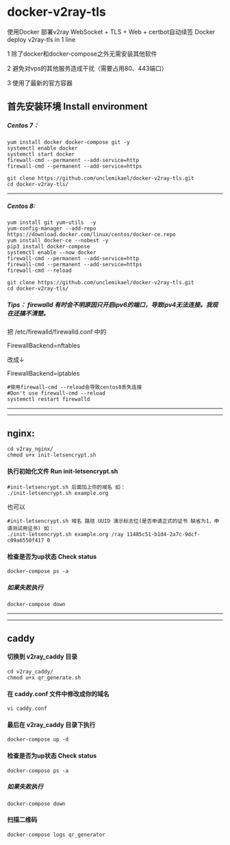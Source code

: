 # docker-v2ray-tls
使用Docker 部署v2ray WebSocket + TLS + Web + certbot自动续签
Docker deploy v2ray-tls in 1 line

1 除了docker和docker-compose之外无需安装其他软件

2 避免对vps的其他服务造成干扰（需要占用80、443端口）

3 使用了最新的官方容器


## 首先安装环境 Install environment

##### Centos 7：
```shell
yum install docker docker-compose git -y
systemctl enable docker
systemctl start docker
firewall-cmd --permanent --add-service=http
firewall-cmd --permanent --add-service=https

git clone https://github.com/unclemikael/docker-v2ray-tls.git
cd docker-v2ray-tls/
```

------------


##### Centos 8:
```shell
yum install git yum-utils  -y
yum-config-manager --add-repo https://download.docker.com/linux/centos/docker-ce.repo
yum install docker-ce --nobest -y
pip3 install docker-compose
systemctl enable --now docker
firewall-cmd --permanent --add-service=http
firewall-cmd --permanent --add-service=https
firewall-cmd --reload

git clone https://github.com/unclemikael/docker-v2ray-tls.git
cd docker-v2ray-tls/
```
##### Tips： firewalld 有时会不明原因只开启ipv6的端口，导致ipv4无法连接。我现在还搞不清楚。
把 /etc/firewalld/firewalld.conf 中的

FirewallBackend=nftables

改成&darr;

FirewallBackend=iptables
```shell
#使用firewall-cmd --reload会导致centos8丢失连接
#Don't use firewall-cmd --reload
systemctl restart firewalld
```

------------

------------


## nginx:
```shell
cd v2ray_nginx/
chmod u+x init-letsencrypt.sh
```

#### 执行初始化文件 Run init-letsencrypt.sh
```shell
#init-letsencrypt.sh 后面加上你的域名 如：
./init-letsencrypt.sh example.org
```
也可以
```shell
#init-letsencrypt.sh 域名 路径 UUID 演示标志位(是否申请正式的证书 缺省为1，申请测试用证书) 如：
./init-letsencrypt.sh example.org /ray 11485c51-b1d4-2a7c-9dcf-c09a6550f417 0
```
#### 检查是否为up状态 Check status
```shell
docker-compose ps -a
```
##### 如果失败执行
```shell
docker-compose down
```

------------

------------

## caddy

#### 切换到 v2ray_caddy 目录
```shell
cd v2ray_caddy/
chmod u+x qr_generate.sh
```
#### 在 caddy.conf 文件中修改成你的域名
```shell
vi caddy.conf
```
#### 最后在 v2ray_caddy 目录下执行
```shell
docker-compose up -d
```
#### 检查是否为up状态 Check status
```shell
docker-compose ps -a
```
##### 如果失败执行
```shell
docker-compose down
```
#### 扫描二维码
```shell
docker-compose logs qr_generator
```
